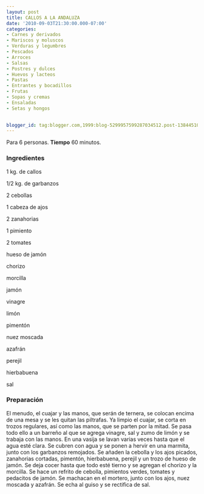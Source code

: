 ```yaml
---
layout: post
title: CALLOS A LA ANDALUZA
date: '2010-09-03T21:30:00.000-07:00'
categories:
- Carnes y derivados
- Mariscos y moluscos
- Verduras y legumbres
- Pescados
- Arroces
- Salsas
- Postres y dulces
- Huevos y lacteos
- Pastas
- Entrantes y bocadillos
- Frutas
- Sopas y cremas
- Ensaladas
- Setas y hongos
 

blogger_id: tag:blogger.com,1999:blog-5299957599287034512.post-1384451079114060491
---
```


Para 6 personas.
<b>Tiempo</b> 60 minutos.

<h3>Ingredientes</h3>

1 kg. de callos

1/2 kg. de garbanzos

2 cebollas

1 cabeza de ajos

2 zanahorias

1 pimiento

2 tomates

hueso de jamón

chorizo

morcilla

jamón

vinagre

limón

pimentón

nuez moscada

azafrán

perejil

hierbabuena

sal

<h3>Preparación</h3>

El menudo, el cuajar y las manos, que serán de ternera, se colocan encima de una mesa y se les quitan las piltrafas. Ya limpio el cuajar, se corta en trozos regulares, así como las manos, que se parten por la mitad. Se pasa todo ello a un barreño al que se agrega vinagre, sal y zumo de limón y se trabaja con las manos. En una vasija se lavan varias veces hasta que el agua esté clara. Se cubren con agua y se ponen a hervir en una marmita, junto con los garbanzos remojados. Se añaden la cebolla y los ajos picados, zanahorias cortadas, pimentón, hierbabuena, perejil y un trozo de hueso de jamón. Se deja cocer hasta que todo esté tierno y se agregan el chorizo y la morcilla. Se hace un refrito de cebolla, pimientos verdes, tomates y pedacitos de jamón. Se machacan en el mortero, junto con los ajos, nuez moscada y azafrán. Se echa al guiso y se rectifica de sal.

